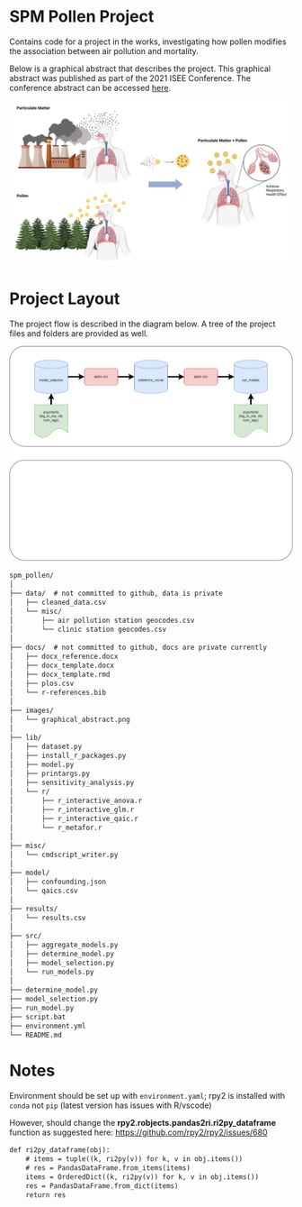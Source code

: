 # SPM Pollen Project
  
Contains code for a project in the works, investigating how pollen modifies the association between air pollution and mortality.  
  
Below is a graphical abstract that describes the project. This graphical abstract was published as part of the 2021 ISEE Conference. The conference abstract can be accessed [here](https://ehp.niehs.nih.gov/doi/abs/10.1289/isee.2021.P-594).  
  
![Graphical Abstract](https://github.com/kyuhur2/spm_pollen/blob/main/images/graphical_abstract.png?raw=true)

# Project Layout
  
The project flow is described in the diagram below. A tree of the project files and folders are provided as well.

![Project Flow Diagram](https://github.com/kyuhur2/spm_pollen/blob/main/images/project_flow_diagram.png?raw=true)

    spm_pollen/  
    │  
    ├── data/  # not committed to github, data is private  
    │   ├── cleaned_data.csv  
    │   └── misc/  
    │       ├── air pollution station geocodes.csv   
    │       └── clinic station geocodes.csv  
    │  
    ├── docs/  # not committed to github, docs are private currently  
    │   ├── docx_reference.docx
    │   ├── docx_template.docx
    │   ├── docx_template.rmd
    │   ├── plos.csv
    │   └── r-references.bib
    │  
    ├── images/  
    │   └── graphical_abstract.png
    │
    ├── lib/  
    │   ├── dataset.py  
    │   ├── install_r_packages.py  
    │   ├── model.py  
    │   ├── printargs.py  
    │   ├── sensitivity_analysis.py  
    │   └── r/  
    │       ├── r_interactive_anova.r   
    │       ├── r_interactive_glm.r   
    │       ├── r_interactive_qaic.r   
    │       └── r_metafor.r  
    │  
    ├── misc/  
    │   └── cmdscript_writer.py 
    │  
    ├── model/
    │   ├── confounding.json
    │   └── qaics.csv 
    │  
    ├── results/  
    │   └── results.csv  
    │  
    ├── src/
    │   ├── aggregate_models.py
    │   ├── determine_model.py
    │   ├── model_selection.py
    │   └── run_models.py
    │  
    ├── determine_model.py  
    ├── model_selection.py  
    ├── run_model.py  
    ├── script.bat    
    ├── environment.yml  
    └── README.md  
  
# Notes  
  
Environment should be set up with `environment.yaml`; rpy2 is installed with `conda` not `pip` (latest version has issues with R/vscode)

However, should change the **rpy2.robjects.pandas2ri.ri2py_dataframe** function as suggested here: https://github.com/rpy2/rpy2/issues/680  
  
    def ri2py_dataframe(obj):  
        # items = tuple((k, ri2py(v)) for k, v in obj.items())  
        # res = PandasDataFrame.from_items(items)  
        items = OrderedDict((k, ri2py(v)) for k, v in obj.items())  
        res = PandasDataFrame.from_dict(items)  
        return res  
  
